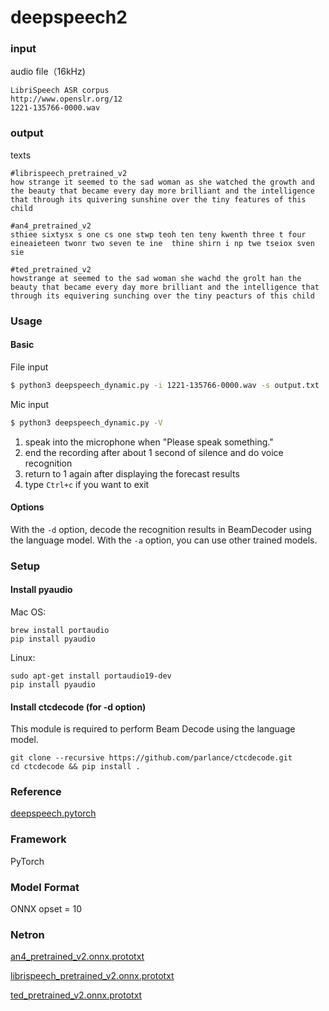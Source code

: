 # deepspeech2

### input

audio file（16kHz)

```
LibriSpeech ASR corpus
http://www.openslr.org/12
1221-135766-0000.wav
```

### output

texts

```
#librispeech_pretrained_v2
how strange it seemed to the sad woman as she watched the growth and the beauty that became every day more brilliant and the intelligence that through its quivering sunshine over the tiny features of this child

#an4_pretrained_v2
sthiee sixtysx s one cs one stwp teoh ten teny kwenth three t four eineaieteen twonr two seven te ine  thine shirn i np twe tseiox sven sie

#ted_pretrained_v2
howstrange at seemed to the sad woman she wachd the grolt han the beauty that became every day more brilliant and the intelligence that through its equivering sunching over the tiny peacturs of this child
```

### Usage

#### Basic

File input

```bash
$ python3 deepspeech_dynamic.py -i 1221-135766-0000.wav -s output.txt
```

Mic input

```bash
$ python3 deepspeech_dynamic.py -V
```

1. speak into the microphone when "Please speak something."
2. end the recording after about 1 second of silence and do voice recognition
3. return to 1 again after displaying the forecast results
4. type ``Ctrl+c`` if you want to exit

#### Options

With the `-d` option, decode the recognition results in BeamDecoder using the language model. With the `-a` option, you can use other trained models.

### Setup

#### Install pyaudio

Mac OS:
```
brew install portaudio
pip install pyaudio
```

Linux:
```
sudo apt-get install portaudio19-dev
pip install pyaudio
```

#### Install ctcdecode (for -d option)
This module is required to perform Beam Decode using the language model.

```
git clone --recursive https://github.com/parlance/ctcdecode.git
cd ctcdecode && pip install .
```

### Reference
[deepspeech.pytorch](https://github.com/SeanNaren/deepspeech.pytorch)  

### Framework
PyTorch

### Model Format
ONNX opset = 10

### Netron

[an4_pretrained_v2.onnx.prototxt](https://netron.app/?url=https://storage.googleapis.com/ailia-models/deepspeech2/an4_pretrained_v2.onnx.prototxt)

[librispeech_pretrained_v2.onnx.prototxt](https://netron.app/?url=https://storage.googleapis.com/ailia-models/deepspeech2/librispeech_pretrained_v2.onnx.prototxt)

[ted_pretrained_v2.onnx.prototxt](https://netron.app/?url=https://storage.googleapis.com/ailia-models/deepspeech2/ted_pretrained_v2.onnx.prototxt)
